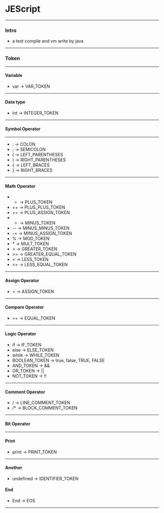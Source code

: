 # JEScript

---
### Intro
* a test compile and vm write by java
---

### Token

---

#### Variable

* var -> VAR_TOKEN

---

#### Data type

* int -> INTEGER_TOKEN

---

#### Symbol Operator

---

* :   -> COLON
* ;   -> SEMICOLON
* (   -> LEFT_PARENTHESES
* )   -> RIGHT_PARENTHESES
* {   -> LEFT_BRACES
* }   -> RIGHT_BRACES

---

#### Math Operator

* +   -> PLUS_TOKEN
* ++  -> PLUS_PLUS_TOKEN
* +=  -> PLUS_ASSIGN_TOKEN
* -   -> MINUS_TOKEN
* --  -> MINUS_MINUS_TOKEN
* -=  -> MINUS_ASSIGN_TOKEN
* %   -> MOD_TOKEN
* \*  -> MULT_TOKEN
* \>  -> GREATER_TOKEN
* \>= -> GREATER_EQUAL_TOKEN
* \<  -> LESS_TOKEN
* \<= -> LESS_EQUAL_TOKEN

---

#### Assign Operator

* = -> ASSIGN_TOKEN 

---

#### Compare Operator

* == -> EQUAL_TOKEN

---

#### Logic Operator

*  if             -> IF_TOKEN
*  else           -> ELSE_TOKEN
*  while          -> WHILE_TOKEN
*  BOOLEAN_TOKEN  -> true, false, TRUE, FALSE
*  AND_TOKEN      -> &&
*  OR_TOKEN       -> ||
*  NOT_TOKEN      -> !!
---

#### Comment Operator

* /  -> LINE_COMMENT_TOKEN
* /* -> BLOCK_COMMENT_TOKEN

---

#### Bit Operator

---

#### Print

* print -> PRINT_TOKEN

---

#### Another

* undefined -> IDENTIFIER_TOKEN

#### End

* End -> EOS

---